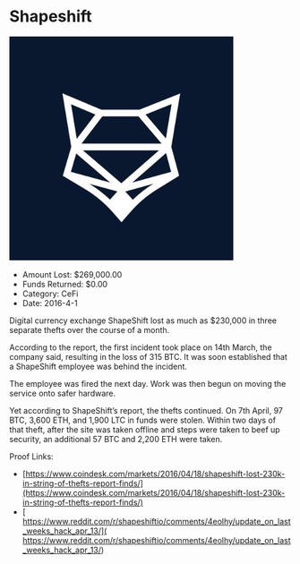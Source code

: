 # Shapeshift
![Shapeshift](/rektimages/Shapeshift.png)
- Amount Lost: $269,000.00
- Funds Returned: $0.00
- Category: CeFi
- Date: 2016-4-1

Digital currency exchange ShapeShift lost as much as $230,000 in three separate thefts over the course of a month.  
  
According to the report, the first incident took place on 14th March, the company said, resulting in the loss of 315 BTC. It was soon established that a ShapeShift employee was behind the incident.  
  
The employee was fired the next day. Work was then begun on moving the service onto safer hardware.  
  
Yet according to ShapeShift’s report, the thefts continued. On 7th April, 97 BTC, 3,600 ETH, and 1,900 LTC in funds were stolen. Within two days of that theft, after the site was taken offline and steps were taken to beef up security, an additional 57 BTC and 2,200 ETH were taken.


Proof Links:
- [https://www.coindesk.com/markets/2016/04/18/shapeshift-lost-230k-in-string-of-thefts-report-finds/](https://www.coindesk.com/markets/2016/04/18/shapeshift-lost-230k-in-string-of-thefts-report-finds/)
- [ https://www.reddit.com/r/shapeshiftio/comments/4eolhy/update_on_last_weeks_hack_apr_13/]( https://www.reddit.com/r/shapeshiftio/comments/4eolhy/update_on_last_weeks_hack_apr_13/)


